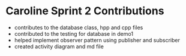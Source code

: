 # Caroline Sprint 2 Contributions 

- contributes to the database class, hpp and cpp files 
- contributed to the testing for database in demo1
- helped implement observer pattern using publisher and subscriber
- created activity diagram and md file